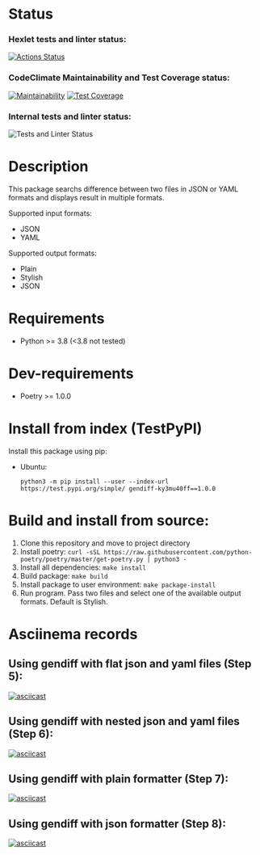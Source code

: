 # Status
### Hexlet tests and linter status:
[![Actions Status](https://github.com/Ky3mu40FF/python-project-lvl2/workflows/hexlet-check/badge.svg)](https://github.com/Ky3mu40FF/python-project-lvl2/actions)
### CodeClimate Maintainability and Test Coverage status:
[![Maintainability](https://api.codeclimate.com/v1/badges/3560112894cb9d62bb4e/maintainability)](https://codeclimate.com/github/Ky3mu40FF/python-project-lvl2/maintainability)
[![Test Coverage](https://api.codeclimate.com/v1/badges/3560112894cb9d62bb4e/test_coverage)](https://codeclimate.com/github/Ky3mu40FF/python-project-lvl2/test_coverage)
### Internal tests and linter status:
![Tests and Linter Status](https://github.com/Ky3mu40FF/python-project-lvl2/workflows/code-check/badge.svg)

# Description
This package searchs difference between two files in JSON or YAML formats and displays result in multiple formats.

Supported input formats:
- JSON
- YAML

Supported output formats:
- Plain
- Stylish
- JSON

# Requirements
- Python >= 3.8 (<3.8 not tested)

# Dev-requirements
- Poetry >= 1.0.0

# Install from index (TestPyPI)
Install this package using pip:
- Ubuntu:

    `python3 -m pip install --user --index-url https://test.pypi.org/simple/ gendiff-ky3mu40ff==1.0.0`

# Build and install from source:
1. Clone this repository and move to project directory
2. Install poetry: `curl -sSL https://raw.githubusercontent.com/python-poetry/poetry/master/get-poetry.py | python3 -`
3. Install all dependencies: `make install`
4. Build package: `make build`
5. Install package to user environment: `make package-install`
6. Run program. Pass two files and select one of the available output formats. Default is Stylish.

# Asciinema records
## Using gendiff with flat json and yaml files (Step 5):
[![asciicast](https://asciinema.org/a/fHTqjkrZypwcPQu321nAmvy6H.svg)](https://asciinema.org/a/fHTqjkrZypwcPQu321nAmvy6H)
## Using gendiff with nested json and yaml files (Step 6):
[![asciicast](https://asciinema.org/a/IcSKETp2253K5BOSGLChnuLI5.svg)](https://asciinema.org/a/IcSKETp2253K5BOSGLChnuLI5)
## Using gendiff with plain formatter (Step 7):
[![asciicast](https://asciinema.org/a/nIg4jXBU57LEovAaDQjbQyM20.svg)](https://asciinema.org/a/nIg4jXBU57LEovAaDQjbQyM20)
## Using gendiff with json formatter (Step 8):
[![asciicast](https://asciinema.org/a/7H1kRyFJEgDHnAl68dCjnQIAB.svg)](https://asciinema.org/a/7H1kRyFJEgDHnAl68dCjnQIAB)